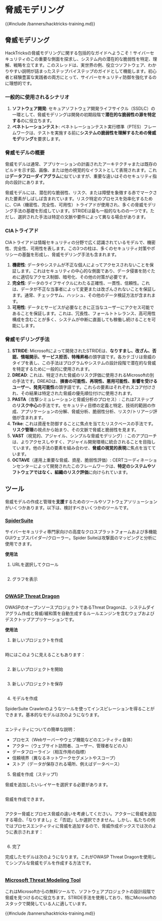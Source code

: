 # 脅威モデリング

{{#include /banners/hacktricks-training.md}}

## 脅威モデリング

HackTricksの脅威モデリングに関する包括的なガイドへようこそ！サイバーセキュリティのこの重要な側面を探求し、システム内の潜在的な脆弱性を特定、理解、戦略を立てます。このスレッドは、実世界の例、役立つソフトウェア、わかりやすい説明が詰まったステップバイステップのガイドとして機能します。初心者と経験豊富な実践者の両方にとって、サイバーセキュリティ防御を強化するのに理想的です。

### 一般的に使用されるシナリオ

1. **ソフトウェア開発**: セキュアソフトウェア開発ライフサイクル（SSDLC）の一環として、脅威モデリングは開発の初期段階で**潜在的な脆弱性の源を特定する**のに役立ちます。
2. **ペネトレーションテスト**: ペネトレーションテスト実行標準（PTES）フレームワークは、テストを実施する前に**システムの脆弱性を理解するための脅威モデリング**を要求します。

### 脅威モデルの概要

脅威モデルは通常、アプリケーションの計画されたアーキテクチャまたは既存のビルドを示す図、画像、または他の視覚的なイラストとして表現されます。これは**データフローダイアグラム**に似ていますが、重要な違いはそのセキュリティ指向の設計にあります。

脅威モデルには、潜在的な脆弱性、リスク、または障壁を象徴する赤でマークされた要素がしばしば含まれています。リスク特定のプロセスを効率化するために、CIA（機密性、完全性、可用性）トライアドが使用され、多くの脅威モデリング手法の基礎を形成しています。STRIDEは最も一般的なものの一つです。ただし、選択された手法は特定の文脈や要件によって異なる場合があります。

### CIAトライアド

CIAトライアドは情報セキュリティの分野で広く認識されているモデルで、機密性、完全性、可用性を表します。この3つの柱は、多くのセキュリティ対策やポリシーの基盤を形成し、脅威モデリング手法も含まれます。

1. **機密性**: データやシステムが不正な個人によってアクセスされないことを保証します。これはセキュリティの中心的な側面であり、データ侵害を防ぐために適切なアクセス制御、暗号化、その他の対策が必要です。
2. **完全性**: データのライフサイクルにわたる正確性、一貫性、信頼性。これは、データが不正な当事者によって変更または改ざんされないことを保証します。通常、チェックサム、ハッシュ、その他のデータ検証方法が含まれます。
3. **可用性**: データとサービスが必要なときに正当なユーザーにアクセス可能であることを保証します。これは、冗長性、フォールトトレランス、高可用性構成を含むことが多く、システムが中断に直面しても稼働し続けることを可能にします。

### 脅威モデリング手法

1. **STRIDE**: Microsoftによって開発されたSTRIDEは、**なりすまし、改ざん、否認、情報開示、サービス拒否、特権昇格**の頭字語です。各カテゴリは脅威のタイプを表し、この手法はプログラムやシステムの設計段階で潜在的な脅威を特定するために一般的に使用されます。
2. **DREAD**: これは、特定された脅威のリスク評価に使用されるMicrosoftの別の手法です。DREADは、**損害の可能性、再現性、悪用可能性、影響を受けるユーザー、発見可能性**の頭字語です。これらの要素はそれぞれスコア付けされ、その結果は特定された脅威の優先順位付けに使用されます。
3. **PASTA**（攻撃シミュレーションと脅威分析のプロセス）: これは7ステップの**リスク中心**の手法です。セキュリティ目標の定義と特定、技術的範囲の作成、アプリケーションの分解、脅威分析、脆弱性分析、リスク/トリアージ評価が含まれます。
4. **Trike**: これは資産を防御することに焦点を当てたリスクベースの手法です。**リスク管理**の視点から始まり、その文脈で脅威と脆弱性を見ます。
5. **VAST**（視覚的、アジャイル、シンプルな脅威モデリング）: このアプローチは、よりアクセスしやすく、アジャイル開発環境に統合されることを目指しています。他の手法の要素を組み合わせ、**脅威の視覚的表現**に焦点を当てています。
6. **OCTAVE**（運用上重要な脅威、資産、脆弱性評価）: CERTコーディネーションセンターによって開発されたこのフレームワークは、**特定のシステムやソフトウェアではなく、組織のリスク評価**に向けられています。

## ツール

脅威モデルの作成と管理を**支援**するためのツールやソフトウェアソリューションがいくつかあります。以下は、検討すべきいくつかのツールです。

### [SpiderSuite](https://github.com/3nock/SpiderSuite)

サイバーセキュリティ専門家向けの高度なクロスプラットフォームおよび多機能GUIウェブスパイダー/クローラー。Spider Suiteは攻撃面のマッピングと分析に使用できます。

**使用法**

1. URLを選択してクロール

<figure><img src="../images/threatmodel_spidersuite_1.png" alt=""><figcaption></figcaption></figure>

2. グラフを表示

<figure><img src="../images/threatmodel_spidersuite_2.png" alt=""><figcaption></figcaption></figure>

### [OWASP Threat Dragon](https://github.com/OWASP/threat-dragon/releases)

OWASPのオープンソースプロジェクトであるThreat Dragonは、システムダイアグラム作成と脅威/緩和策を自動生成するルールエンジンを含むウェブおよびデスクトップアプリケーションです。

**使用法**

1. 新しいプロジェクトを作成

<figure><img src="../images/create_new_project_1.jpg" alt=""><figcaption></figcaption></figure>

時にはこのように見えることもあります：

<figure><img src="../images/1_threatmodel_create_project.jpg" alt=""><figcaption></figcaption></figure>

2. 新しいプロジェクトを開始

<figure><img src="../images/launch_new_project_2.jpg" alt=""><figcaption></figcaption></figure>

3. 新しいプロジェクトを保存

<figure><img src="../images/save_new_project.jpg" alt=""><figcaption></figcaption></figure>

4. モデルを作成

SpiderSuite Crawlerのようなツールを使ってインスピレーションを得ることができます。基本的なモデルは次のようになります。

<figure><img src="../images/0_basic_threat_model.jpg" alt=""><figcaption></figcaption></figure>

エンティティについての簡単な説明：

- プロセス（Webサーバーやウェブ機能などのエンティティ自体）
- アクター（ウェブサイト訪問者、ユーザー、管理者などの人）
- データフローライン（相互作用の指標）
- 信頼境界（異なるネットワークセグメントやスコープ）
- ストア（データが保存される場所、例えばデータベース）

5. 脅威を作成（ステップ1）

脅威を追加したいレイヤーを選択する必要があります。

<figure><img src="../images/3_threatmodel_chose-threat-layer.jpg" alt=""><figcaption></figcaption></figure>

脅威を作成できます。

<figure><img src="../images/4_threatmodel_create-threat.jpg" alt=""><figcaption></figcaption></figure>

アクター脅威とプロセス脅威の違いを考慮してください。アクターに脅威を追加する場合、「なりすまし」と「否認」しか選択できません。しかし、私たちの例ではプロセスエンティティに脅威を追加するので、脅威作成ボックスでは次のように表示されます：

<figure><img src="../images/2_threatmodel_type-option.jpg" alt=""><figcaption></figcaption></figure>

6. 完了

完成したモデルは次のようになります。これがOWASP Threat Dragonを使用してシンプルな脅威モデルを作成する方法です。

<figure><img src="../images/threat_model_finished.jpg" alt=""><figcaption></figcaption></figure>

### [Microsoft Threat Modeling Tool](https://aka.ms/threatmodelingtool)

これはMicrosoftからの無料ツールで、ソフトウェアプロジェクトの設計段階で脅威を見つけるのに役立ちます。STRIDE手法を使用しており、特にMicrosoftのスタックで開発している人に適しています。

{{#include /banners/hacktricks-training.md}}
